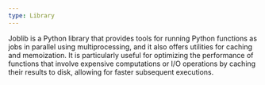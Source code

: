 ```yaml
---
type: Library
---
```


Joblib is a Python library that provides tools for running Python functions as jobs in parallel using multiprocessing, and it also offers utilities for caching and memoization. It is particularly useful for optimizing the performance of functions that involve expensive computations or I/O operations by caching their results to disk, allowing for faster subsequent executions.